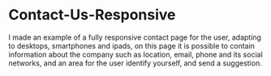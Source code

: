 # Contact-Us-Responsive
 I made an example of a fully responsive contact page for the user, adapting to desktops, smartphones and ipads, on this page it is possible to contain information about the company such as location, email, phone and its social networks, and an area for the user identify yourself, and send a suggestion.
